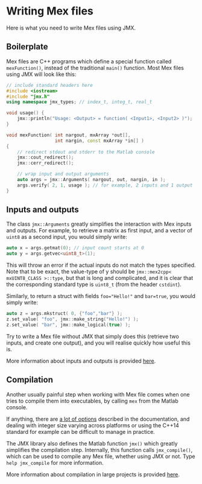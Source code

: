 
# Writing Mex files

Here is what you need to write Mex files using JMX.

## Boilerplate

Mex files are C++ programs which define a special function called `mexFunction()`, instead of the traditional `main()` function. Most Mex files using JMX will look like this:

```cpp
// include standard headers here
#include <iostream>
#include "jmx.h"
using namespace jmx_types; // index_t, integ_t, real_t

void usage() {
    jmx::println("Usage: <Output> = function( <Input1>, <Input2> )");
}

void mexFunction( int nargout, mxArray *out[],
                  int nargin, const mxArray *in[] ) 
{
    // redirect stdout and stderr to the Matlab console
    jmx::cout_redirect();
    jmx::cerr_redirect();

    // wrap input and output arguments
    auto args = jmx::Arguments( nargout, out, nargin, in );
    args.verify( 2, 1, usage ); // for example, 2 inputs and 1 output
}
```

## Inputs and outputs

The class `jmx::Arguments` greatly simplifies the interaction with Mex inputs and outputs. For example, to retrieve a matrix as first input, and a vector of `uint8` as a second input, you would simply write:
```cpp
auto x = args.getmat(0); // input count starts at 0
auto y = args.getvec<uint8_t>(1);
```

This will throw an error if the actual inputs do not match the types specified. Note that to be exact, the value-type of y should be `jmx::mex2cpp< mxUINT8_CLASS >::type`, but that is long and complicated, and it is clear that the corresponding standard type is `uint8_t` (from the header `cstdint`).

Similarly, to return a struct with fields `foo="Hello!"` and `bar=true`, you would simply write:
```cpp
auto z = args.mkstruct( 0, {"foo","bar"} );
z.set_value( "foo", jmx::make_string("Hello!") );
z.set_value( "bar", jmx::make_logical(true) );
```

Try to write a Mex file without JMX that simply does this (retrieve two inputs, and create one output), and you will realise quickly how useful this is.

More information about inputs and outputs is provided [here](jmx/basic/io).

## Compilation

Another usually painful step when working with Mex file comes when one tries to compile them into executables, by calling `mex` from the Matlab console.

If anything, there are [a lot of options](https://uk.mathworks.com/help/matlab/ref/mex.html) described in the documentation, and dealing with integer size varying across platforms or using the C++14 standard for example can be difficult to manage in practice.

The JMX library also defines the Matlab function `jmx()` which greatly simplifies the compilation step. Internally, this function calls `jmx_compile()`, which can be used to compile any Mex file, whether using JMX or not. Type `help jmx_compile` for more information. 

More information about compilation in large projects is provided [here](jmx/more/project).
